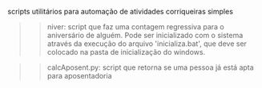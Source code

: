 scripts utilitários para automação de atividades corriqueiras simples


>> niver: script que faz uma contagem regressiva para o aniversário de alguém. Pode ser inicializado com o sistema através da execução do arquivo 'inicializa.bat', que deve ser colocado na pasta de inicialização do windows.

>> calcAposent.py: script que retorna se uma pessoa já está apta para aposentadoria
